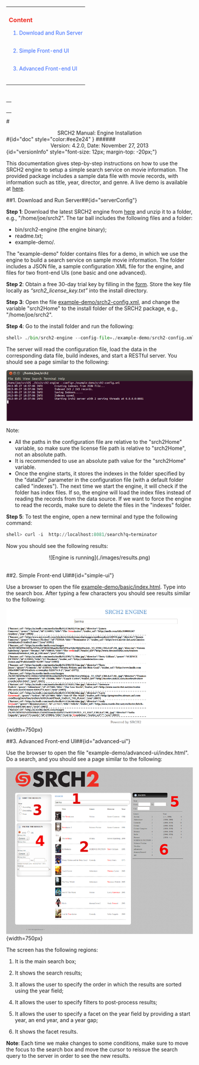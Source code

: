 <!-- Google Tag Manager -->
<noscript><iframe src="//www.googletagmanager.com/ns.html?id=GTM-MQK794"
height="0" width="0" style="display:none;visibility:hidden"></iframe></noscript>
<script>(function(w,d,s,l,i){w[l]=w[l]||[];w[l].push({'gtm.start':
new Date().getTime(),event:'gtm.js'});var f=d.getElementsByTagName(s)[0],
j=d.createElement(s),dl=l!='dataLayer'?'&l='+l:'';j.async=true;j.src=
'//www.googletagmanager.com/gtm.js?id='+i+dl;f.parentNode.insertBefore(j,f);
})(window,document,'script','dataLayer','GTM-MQK794');</script>
<!-- End Google Tag Manager -->
<div id="content" > <!-- Table of content, id=content-->

<table><tbody><tr><td>

<div><h3><a style="text-decoration: none;color:#ee2e24" href="#doc">Content</a></h3></div>

&nbsp;&nbsp;&nbsp;<a style="text-decoration: none;color:#3366FF" href="#serverConfig">1. Download and Run Server</a><br><br>

&nbsp;&nbsp;&nbsp;<a style="text-decoration: none;color:#3366FF" href="#simple-ui">2. Simple Front-end UI</a></br><br>

&nbsp;&nbsp;&nbsp;<a style="text-decoration: none;color:#3366FF" href="#advanced-ui">3. Advanced Front-end UI</a></br><br>


</td></tr></tbody></table>


</div> <!-- Table of content, id=content-->


</div> <!-- Sidebar -->


</td>


<td id="docBody" style="width:70%">

</br>

<div><table><tbody><tr><td>

<div><h3><a style="text-decoration: none;color:#ee2e24" href="#doc"></a></h3></div>


</td></tr></tbody></table></div>

#<center>SRCH2 Manual: Engine Installation</center>#{id="doc" style="color:#ee2e24" }
######<center>Version: 4.2.0, Date: November 27, 2013</center>{id="versionInfo" style="font-size: 12px; margin-top: -20px;"}


This documentation gives step-by-step instructions on how to use the SRCH2 engine to setup a simple search service on movie information. The provided package includes a sample data file with movie records, with information such as title, year, director, and genre. A live demo is available at [here](http://demo.srch2.com/movies/).


##1. Download and Run Server##{id="serverConfig"}


<b>Step 1</b>: Download the latest SRCH2 engine from [here](http://www.srch2.com/download) and unzip it to a folder, e.g., "/home/joe/srch2". The tar ball includes the following files and a folder:

 - bin/srch2-engine (the engine binary);
 - readme.txt;
 - example-demo/.
 
The "example-demo" folder contains files for a demo, in which we use the engine to build a search service on sample movie information. The folder includes a JSON file, a sample configuration XML file for the engine, and files for two front-end UIs (one basic and one advanced).

<b>Step 2</b>: Obtain a free 30-day trial key by filling in the [form](http://www.srch2.com/download). Store the key file locally as _“srch2_license_key.txt”_ into the install directory.

<b>Step 3</b>: Open the file [example-demo/srch2-config.xml](example-demo/srch2-config.xml), and change the variable "srch2Home" to the install folder of the
SRCH2 package, e.g., "/home/joe/srch2".

<b>Step 4</b>: Go to the install folder and run the following:

```python
shell> ./bin/srch2-engine --config-file=./example-demo/srch2-config.xml
```

The server will read the configuration file, load the data in the corresponding data file, build indexes, and start a RESTful server. You should see a page similar to the following:

<center>

![Engine is running](./images/engine_running.png)

</center>

Note:

 - All the paths in the configuration file are relative to the "srch2Home" variable, so make sure the license file path is relative to "srch2Home", not an absolute path.  
 - It is recommended to use an absolute path value for the "srch2Home" variable.
 - Once the engine starts, it stores the indexes in the folder specified by the  "dataDir" parameter in the configuration file (with a default folder called "indexes"). The next time we start the engine, it will check if the folder has index files. If so, the engine will load the index files instead of reading the records from the data source. If we want to force the engine to read the records, make sure to delete the files in the "indexes" folder.

<b>Step 5</b>: To test the engine, open a new terminal and type the following command:

```python
shell> curl -i  http://localhost:8081/search?q=terminator
```

Now you should see the following results:

<center>
![Engine is running](./images/results.png)
</center>

</br>


##2. Simple Front-end UI##{id="simple-ui"}

Use a browser to open the file [example-demo/basic/index.html](example-demo/basic/index.html). Type into the search box.  After typing a few characters you should see results similar to the following:

![Demo Web page Image](./images/Srch2-BasicDemoFront.png){width=750px}


##3. Advanced Front-end UI##{id="advanced-ui"}

Use the browser to open the file "example-demo/advanced-ui/index.html". Do a search, and you should see a page similar to the following:

![Demo Web-page Image](./images/Srch2-FullDemoFront.png){width=750px}


The screen has the following regions:

1. It is the main search box;

2. It shows the search results;

3. It allows the user to specify the order in which the results are sorted using the year field;

4. It allows the user to specify filters to post-process results;

5. It allows the user to specify a facet on the year field by providing a start year, an end year, and a year gap;

6. It shows the facet results.

<b>Note</b>: Each time we make changes to some conditions, make sure to move the focus to the search box and move the cursor to reissue the search query to the server in order to see the new results.
